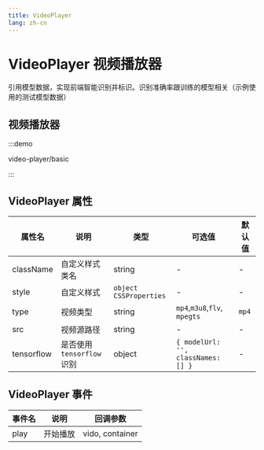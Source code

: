 ```yaml
---
title: VideoPlayer
lang: zh-cn
---
```


# VideoPlayer 视频播放器

引用模型数据，实现前端智能识别并标识。识别准确率跟训练的模型相关（示例使用的测试模型数据）

## 视频播放器

:::demo

video-player/basic

:::


## VideoPlayer 属性

| 属性名     | 说明                      | 类型           | 可选值                  | 默认值       |
| ---------- | ------------------------ | -------------- | ---------------------- | ------------ |
| className | 自定义样式类名 | string | - | - |
| style | 自定义样式 | `object` `CSSProperties` | - | - |
| type | 视频类型 | string | `mp4`,`m3u8`,`flv`, `mpegts` | `mp4` |
| src | 视频源路径 | string | - | - |
| tensorflow | 是否使用`tensorflow`识别 | object |  `{ modelUrl: '', classNames: [] }` | - |


## VideoPlayer 事件

| 事件名    | 说明     | 回调参数 |
| ------------------------- | --------------------------------------------------------------------------------------------------------------------------------------------------------------------------------------------------------------------------------------------------------------------------- | -------------------------------------------------------------------------------------------------------------------------------------------------------------------- |
| play | 开始播放 | vido, container |